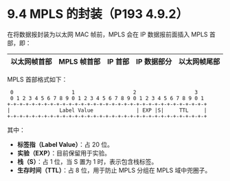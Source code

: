 # 9.4 MPLS 的封装（P193 4.9.2）

在将数据报封装为以太网 MAC 帧前，MPLS 会在 IP 数据报前面插入 MPLS 首部，即：

| 以太网帧首部 | **MPLS 帧首部** | IP 首部 | IP 数据部分 | 以太网帧尾部 |
|--------|--------------|-------|---------|--------|

MPLS 首部格式如下：

```
 0                   1                   2                   3
 0 1 2 3 4 5 6 7 8 9 0 1 2 3 4 5 6 7 8 9 0 1 2 3 4 5 6 7 8 9 0 1
+-+-+-+-+-+-+-+-+-+-+-+-+-+-+-+-+-+-+-+-+-+-+-+-+-+-+-+-+-+-+-+-+
|                Label Value              | EXP |S|     TTL     |
+-+-+-+-+-+-+-+-+-+-+-+-+-+-+-+-+-+-+-+-+-+-+-+-+-+-+-+-+-+-+-+-+
```

其中：

+ **标签指（Label Value）**：占 20 位。
+ **实验（EXP）**：目前保留用于实验。
+ **栈（S）**：占 1 位，当 S 置为 1 时，表示包含栈标签。
+ **生存时间（TTL）**：占 8 位，用于防止 MPLS 分组在 MPLS 域中兜圈子。